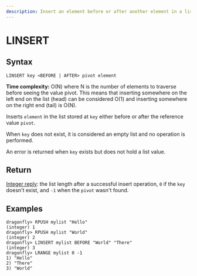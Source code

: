 ```yaml
---
description: Insert an element before or after another element in a list
---
```


# LINSERT

## Syntax

    LINSERT key <BEFORE | AFTER> pivot element

**Time complexity:** O(N) where N is the number of elements to traverse before seeing the value pivot. This means that inserting somewhere on the left end on the list (head) can be considered O(1) and inserting somewhere on the right end (tail) is O(N).

Inserts `element` in the list stored at `key` either before or after the reference
value `pivot`.

When `key` does not exist, it is considered an empty list and no operation is
performed.

An error is returned when `key` exists but does not hold a list value.

## Return

[Integer reply](https://redis.io/docs/reference/protocol-spec#resp-integers): the list length after a successful insert operation, `0` if the `key` doesn't exist, and `-1` when the `pivot` wasn't found.

## Examples

```shell
dragonfly> RPUSH mylist "Hello"
(integer) 1
dragonfly> RPUSH mylist "World"
(integer) 2
dragonfly> LINSERT mylist BEFORE "World" "There"
(integer) 3
dragonfly> LRANGE mylist 0 -1
1) "Hello"
2) "There"
3) "World"
```

